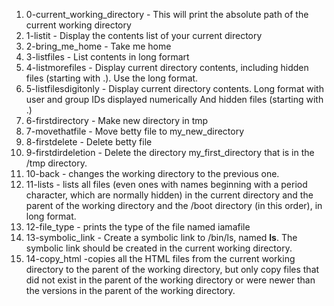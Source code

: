 1. 0-current_working_directory - This will print the absolute path of the current working directory
2. 1-listit - Display the contents list of your current directory
3. 2-bring_me_home - Take me home
4. 3-listfiles - List contents in long formart
5. 4-listmorefiles - Display current directory contents, including hidden files (starting with .). Use the long format.
6. 5-listfilesdigitonly - Display current directory contents.
Long format
with user and group IDs displayed numerically
And hidden files (starting with .)
7. 6-firstdirectory - Make new directory in tmp
8. 7-movethatfile - Move betty file to my_new_directory
9. 8-firstdelete - Delete betty file
10. 9-firstdirdeletion - Delete the directory my_first_directory that is in the /tmp directory.
11. 10-back - changes the working directory to the previous one.
12. 11-lists - lists all files (even ones with names beginning with a period character, which are normally hidden) in the current directory and the parent of the working directory and the /boot directory (in this order), in long format.
13. 12-file_type - prints the type of the file named iamafile
14. 13-symbolic_link - Create a symbolic link to /bin/ls, named __ls__. The symbolic link should be created in the current working directory.
15. 14-copy_html -copies all the HTML files from the current working directory to the parent of the working directory, but only copy files that did not exist in the parent of the working directory or were newer than the versions in the parent of the working directory. 
